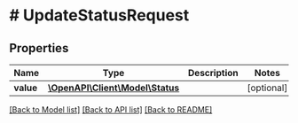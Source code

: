 # # UpdateStatusRequest

## Properties

Name | Type | Description | Notes
------------ | ------------- | ------------- | -------------
**value** | [**\OpenAPI\Client\Model\Status**](Status.md) |  | [optional]

[[Back to Model list]](../../README.md#models) [[Back to API list]](../../README.md#endpoints) [[Back to README]](../../README.md)
